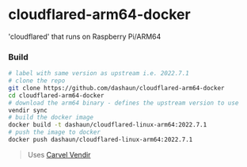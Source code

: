 # cloudflared-arm64-docker
'cloudflared' that runs on Raspberry Pi/ARM64

### Build

```bash
# label with same version as upstream i.e. 2022.7.1
# clone the repo
git clone https://github.com/dashaun/cloudflared-arm64-docker
cd cloudflared-arm64-docker
# download the arm64 binary - defines the upstream version to use
vendir sync
# build the docker image
docker build -t dashaun/cloudflared-linux-arm64:2022.7.1
# push the image to docker
docker push dashaun/cloudflared-linux-arm64:2022.7.1
```
> Uses [Carvel Vendir](https://carvel.dev/vendir/)

